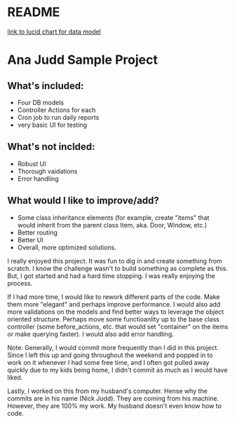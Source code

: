 # README

[link to lucid chart for data model](https://lucid.app/lucidchart/3d0151c7-a4d9-47f6-9359-b4fbdb993fa5/edit?viewport_loc=-64%2C4%2C1579%2C869%2C0_0&invitationId=inv_858aac8e-626b-4666-a3f3-543973ce9975)

# Ana Judd Sample Project

## What's included:
- Four DB models
- Controller Actions for each
- Cron job to run daily reports
- very basic UI for testing

## What's not inclded: 
- Robust UI
- Thorough vaidations
- Error handling

## What would I like to improve/add?
- Some class inheritance elements (for example, create "items" that would inherit from the parent class Item, aka. Door, Window, etc.)
- Better routing
- Better UI
- Overall, more optimized solutions. 


I really enjoyed this project. It was fun to dig in and create something from scratch. I know the challenge wasn't to build something as complete as this. But, I got started and had a hard time stopping. I was really enjoying the process.

If I had more time, I would like to rework different parts of the code. Make them more "elegant" and perhaps improve performance. I would also add more validations on the models and find better ways to leverage the object oriented structure. Perhaps move some functioanlity up to the base class controller (some before_actions, etc. that would set "container" on the items or make querying faster). I would also add error handling.

Note: Generally, I would commit more frequently than I did in this project. Since I left this up and going throughout the weekend and popped in to work on it whenever I had some free time, and I often got pulled away quickly due to my kids being home, I didn't commit as much as I would have liked.

Lastly, I worked on this from my husband's computer. Hense why the commits are in his name (Nick Judd). They are coming from his machine. However, they are 100% my work. My husband doesn't even know how to code.